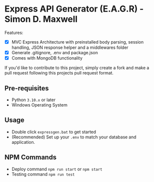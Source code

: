 # Express API Generator (E.A.G.R) - Simon D. Maxwell

Features:

- [x] MVC Express Architecture with preinstalled body parsing, session handling, JSON response helper and a middlewares folder
- [x] Generate .gitignore, .env and package.json
- [x] Comes with MongoDB functionality

If you'd like to contribute to this project, simply create a fork and make a pull request following this projects pull request format.

## Pre-requisites

- Python `3.10.x` or later
- Windows Operating System

## Usage

- Double click `expressgen.bat` to get started
- (Recommended) Set up your `.env` to match your database and application.

## NPM Commands

- Deploy command `npm run start` or `npm start`
- Testing command `npm run test`

